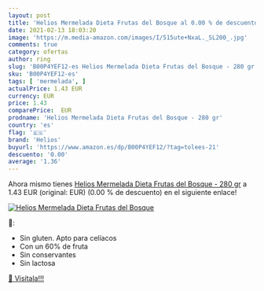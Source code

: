 ```yaml
---
layout: post
title: 'Helios Mermelada Dieta Frutas del Bosque al 0.00 % de descuento'
date: 2021-02-13 18:03:20
image: 'https://m.media-amazon.com/images/I/515ute+NxaL._SL200_.jpg'
comments: true
category: ofertas
author: ring
slug: 'B00P4YEF12-es Helios Mermelada Dieta Frutas del Bosque - 280 gr'
sku: 'B00P4YEF12-es'
tags: [ 'mermelada', ]
actualPrice: 1.43 EUR
currency: EUR
price: 1.43
comparePrice:  EUR
prodname: 'Helios Mermelada Dieta Frutas del Bosque - 280 gr'
country: 'es'
flag: '🇪🇸'
brand: 'Helios'
buyurl: 'https://www.amazon.es/dp/B00P4YEF12/?tag=tolees-21'
descuento: '0.00'
average: '1.36'
---
```


Ahora mismo tienes [Helios Mermelada Dieta Frutas del Bosque - 280 gr](https://www.amazon.es/dp/B00P4YEF12/?tag=tolees-21) a 1.43 EUR (original:  EUR) (0.00 %  de descuento) en el siguiente enlace!

[![Helios Mermelada Dieta Frutas del Bosque](https://m.media-amazon.com/images/I/515ute+NxaL._SL200_.jpg)](https://www.amazon.es/dp/B00P4YEF12/?tag=tolees-21)

🔎:

- Sin gluten. Apto para celíacos
- Con un 60% de fruta
- Sin conservantes
- Sin lactosa

[🛒 Visítala!!!](https://www.amazon.es/dp/B00P4YEF12/?tag=tolees-21)
